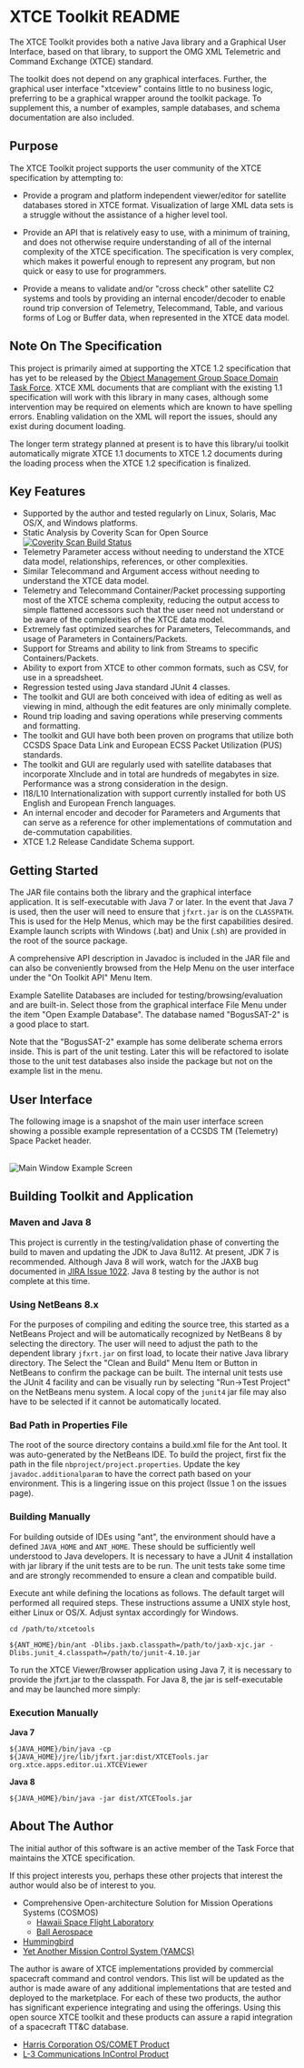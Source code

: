 # XTCE Toolkit README #

The XTCE Toolkit provides both a native Java library and a Graphical User
Interface, based on that library, to support the OMG XML Telemetric and
Command Exchange (XTCE) standard.

The toolkit does not depend on any graphical interfaces.  Further, the
graphical user interface "xtceview" contains little to no business logic,
preferring to be a graphical wrapper around the toolkit package.  To
supplement this, a number of examples, sample databases, and schema
documentation are also included.

## Purpose ##

The XTCE Toolkit project supports the user community of the XTCE specification
by attempting to:

* Provide a program and platform independent viewer/editor for satellite
databases stored in XTCE format.  Visualization of large XML data sets is a
struggle without the assistance of a higher level tool.

* Provide an API that is relatively easy to use, with a minimum of training,
and does not otherwise require understanding of all of the internal complexity
of the XTCE specification.  The specification is very complex, which makes it
powerful enough to represent any program, but non quick or easy to use for
programmers.

* Provide a means to validate and/or "cross check" other satellite C2 systems
and tools by providing an internal encoder/decoder to enable round trip
conversion of Telemetry, Telecommand, Table, and various forms of Log or
Buffer data, when represented in the XTCE data model.

## Note On The Specification ##

This project is primarily aimed at supporting the XTCE 1.2 specification that
has yet to be released by the <a href="http://space.omg.org/index.htm">
Object Management Group Space Domain Task Force</a>.  XTCE XML documents that
are compliant with the existing 1.1 specification will work with this library
in many cases, although some intervention may be required on elements which are
known to have spelling errors.  Enabling validation on the XML will report the
issues, should any exist during document loading.

The longer term strategy planned at present is to have this library/ui toolkit
automatically migrate XTCE 1.1 documents to XTCE 1.2 documents during the
loading process when the XTCE 1.2 specification is finalized.

## Key Features ##

* Supported by the author and tested regularly on Linux, Solaris, Mac OS/X,
and Windows platforms.
* Static Analysis by Coverity Scan for Open Source &nbsp;&nbsp;
  <a href="https://scan.coverity.com/projects/xtcetools">
      <img alt="Coverity Scan Build Status"
           src="https://scan.coverity.com/projects/8933/badge.svg"/>
  </a>
* Telemetry Parameter access without needing to understand the XTCE data model,
relationships, references, or other complexities.
* Similar Telecommand and Argument access without needing to understand the
XTCE data model.
* Telemetry and Telecommand Container/Packet processing supporting most of the
XTCE schema complexity, reducing the output access to simple flattened
accessors such that the user need not understand or be aware of the
complexities of the XTCE data model.
* Extremely fast optimized searches for Parameters, Telecommands, and usage of
Parameters in Containers/Packets.
* Support for Streams and ability to link from Streams to specific
Containers/Packets.
* Ability to export from XTCE to other common formats, such as CSV, for use in
a spreadsheet.
* Regression tested using Java standard JUnit 4 classes.
* The toolkit and GUI are both conceived with idea of editing as well as
viewing in mind, although the edit features are only minimally complete.
* Round trip loading and saving operations while preserving comments and
formatting.
* The toolkit and GUI have both been proven on programs that utilize both CCSDS
Space Data Link and European ECSS Packet Utilization (PUS) standards.
* The toolkit and GUI are regularly used with satellite databases that
incorporate XInclude and in total are hundreds of megabytes in size.
Performance was a strong consideration in the design.
* I18/L10 Internationalization with support currently installed for both US
English and European French languages.
* An internal encoder and decoder for Parameters and Arguments that can serve
as a reference for other implementations of commutation and de-commutation
capabilities.
* XTCE 1.2 Release Candidate Schema support.

## Getting Started ##

The JAR file contains both the library and the graphical interface application.
It is self-executable with Java 7 or later.  In the event that Java 7 is used,
then the user will need to ensure that `jfxrt.jar` is on the `CLASSPATH`.  This
is used for the Help Menus, which may be the first capabilities desired.
Example launch scripts with Windows (.bat) and Unix (.sh) are provided in the
root of the source package.

A comprehensive API description in Javadoc is included in the JAR file and can
also be conveniently browsed from the Help Menu on the user interface under the
"On Toolkit API" Menu Item.

Example Satellite Databases are included for testing/browsing/evaluation and
are built-in.  Select those from the graphical interface File Menu under
the item "Open Example Database".  The database named "BogusSAT-2" is a good
place to start.

Note that the "BogusSAT-2" example has some deliberate schema errors inside.
This is part of the unit testing.  Later this will be refactored to isolate
those to the unit test databases also inside the package but not on the example
list in the menu.

## User Interface ##

The following image is a snapshot of the main user interface screen showing a
possible example representation of a CCSDS TM (Telemetry) Space Packet header.

<br/>
<img src="src/ui_main_screen.png" alt="Main Window Example Screen"/>
<br/>

## Building Toolkit and Application ##

### Maven and Java 8 ###

This project is currently in the testing/validation phase of converting the
build to maven and updating the JDK to Java 8u112.  At present, JDK 7 is
recommended.  Although Java 8 will work, watch for the JAXB bug documented in
<a href="https://java.net/jira/browse/JAXB-1022">JIRA Issue 1022</a>.  Java 8
testing by the author is not complete at this time.

### Using NetBeans 8.x ###

For the purposes of compiling and editing the source tree, this started as
a NetBeans Project and will be automatically recognized by NetBeans 8 by
selecting the directory.  The user will need to adjust the path to the
dependent library `jfxrt.jar` on first load, to locate their native Java
library directory.  The Select the "Clean and Build" Menu Item or Button in
NetBeans to confirm the package can be built.  The internal unit tests use the
JUnit 4 facility and can be visually run by selecting "Run->Test Project" on
the NetBeans menu system.  A local copy of the `junit4` jar file may also have
to be selected if it cannot be automatically located.

### Bad Path in Properties File ###

The root of the source directory contains a build.xml file for the Ant tool.
It was auto-generated by the NetBeans IDE.  To build the project, first fix the
path in the file `nbproject/project.properties`.  Update the key
`javadoc.additionalparam` to have the correct path based on your environment.
This is a lingering issue on this project (Issue 1 on the issues page).

### Building Manually ###

For building outside of IDEs using "ant", the environment should have a defined
`JAVA_HOME` and `ANT_HOME`.  These should be sufficiently well understood to
Java developers.  It is necessary to have a JUnit 4 installation with jar
library if the unit tests are to be run.  The unit tests take some time and are
strongly recommended to ensure a clean and compatible build.

Execute ant while defining the locations as follows.  The default target will
performed all required steps.  These instructions assume a UNIX style host,
either Linux or OS/X.  Adjust syntax accordingly for Windows.

```
cd /path/to/xtcetools

${ANT_HOME}/bin/ant -Dlibs.jaxb.classpath=/path/to/jaxb-xjc.jar -Dlibs.junit_4.classpath=/path/to/junit-4.10.jar
```

To run the XTCE Viewer/Browser application using Java 7, it is necessary to
provide the jfxrt.jar to the classpath.  For Java 8, the jar is self-executable
and may be launched more simply:

### Execution Manually ###

**Java 7**

```
${JAVA_HOME}/bin/java -cp ${JAVA_HOME}/jre/lib/jfxrt.jar:dist/XTCETools.jar org.xtce.apps.editor.ui.XTCEViewer
```

**Java 8**

```
${JAVA_HOME}/bin/java -jar dist/XTCETools.jar
```

## About The Author ##

The initial author of this software is an active member of the Task Force that
maintains the XTCE specification.

If this project interests you, perhaps these other projects that interest the
author would also be of interest to you.

* Comprehensive Open-architecture Solution for Mission Operations Systems (COSMOS)
  * <a href="http://www.cosmos-project.org/">Hawaii Space Flight Laboratory</a>
  * <a href="http://cosmosrb.com/">Ball Aerospace</a>
* <a href="http://www.hbird.de/">Hummingbird</a>
* <a href="http://www.yamcs.org/">Yet Another Mission Control System (YAMCS)</a>

The author is aware of XTCE implementations provided by commercial spacecraft
command and control vendors.  This list will be updated as the author is made
aware of any additional implementations that are tested and deployed to the
marketplace.  For each of these two products, the author has significant
experience integrating and using the offerings.  Using this open source XTCE
toolkit and these products can assure a rapid integration of a spacecraft TT&C
database.

* <a href="http://itservices.harris.com/oscomet.aspx">
  Harris Corporation OS/COMET Product</a>
* <a href="http://www2.l-3com.com/trf/incontrol/">
  L-3 Communications InControl Product</a>

